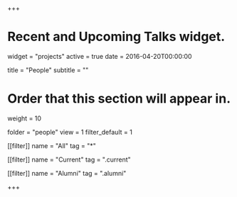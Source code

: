 +++
# Recent and Upcoming Talks widget.
widget = "projects"
active = true
date = 2016-04-20T00:00:00

title = "People"
subtitle = ""

# Order that this section will appear in.
weight = 10

folder = "people"
view = 1
filter_default = 1

[[filter]]
  name = "All"
  tag = "*"

[[filter]]
  name = "Current"
  tag = ".current"

[[filter]]
  name = "Alumni"
  tag = ".alumni"

+++
